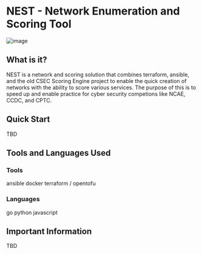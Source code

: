# NEST - Network Enumeration and Scoring Tool
![image](https://github.com/user-attachments/assets/7892b14e-a37a-4efe-a16c-71c93f718ca9)
## What is it?
NEST is a network and scoring solution that combines terraform, ansible, and the old CSEC Scoring Engine project to enable the quick creation of networks with the ability to score various services. The purpose of this is to speed up and enable practice for cyber security competions like NCAE, CCDC, and CPTC.
## Quick Start
TBD

## Tools and Languages Used
### Tools
ansible
docker
terraform / opentofu

### Languages
go
python
javascript

## Important Information
TBD

